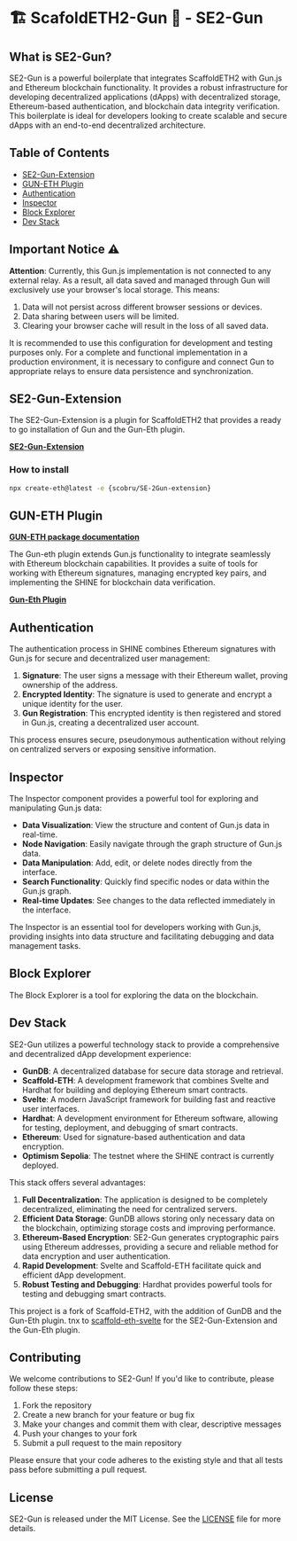 # 🏗️ ScafoldETH2-Gun 🔫 - SE2-Gun

## What is SE2-Gun?

SE2-Gun is a powerful boilerplate that integrates ScaffoldETH2 with Gun.js and Ethereum blockchain functionality. It provides a robust infrastructure for developing decentralized applications (dApps) with decentralized storage, Ethereum-based authentication, and blockchain data integrity verification. This boilerplate is ideal for developers looking to create scalable and secure dApps with an end-to-end decentralized architecture.

## Table of Contents

- [SE2-Gun-Extension](#se2-gun-extension)
- [GUN-ETH Plugin](#gun-eth-plugin)
- [Authentication](#authentication)
- [Inspector](#inspector)
- [Block Explorer](#block-explorer)
- [Dev Stack](#dev-stack)

## Important Notice ⚠️

**Attention**: Currently, this Gun.js implementation is not connected to any external relay. As a result, all data saved and managed through Gun will exclusively use your browser's local storage. This means:

1. Data will not persist across different browser sessions or devices.
2. Data sharing between users will be limited.
3. Clearing your browser cache will result in the loss of all saved data.

It is recommended to use this configuration for development and testing purposes only. For a complete and functional implementation in a production environment, it is necessary to configure and connect Gun to appropriate relays to ensure data persistence and synchronization.

## SE2-Gun-Extension

The SE2-Gun-Extension is a plugin for ScaffoldETH2 that provides a ready to go installation of Gun and the Gun-Eth plugin.

**[SE2-Gun-Extension](https://github.com/scobru/SE-2Gun-extension)**

### How to install

```bash
npx create-eth@latest -e {scobru/SE-2Gun-extension}
```

## GUN-ETH Plugin

**[GUN-ETH package documentation](https://github.com/scobru/SE-2Gun/tree/main/packages/gun-eth)**

The Gun-eth plugin extends Gun.js functionality to integrate seamlessly with Ethereum blockchain capabilities. It provides a suite of tools for working with Ethereum signatures, managing encrypted key pairs, and implementing the SHINE for blockchain data verification.

**[Gun-Eth Plugin](https://github.com/scobru/gun-eth)**

## Authentication

The authentication process in SHINE combines Ethereum signatures with Gun.js for secure and decentralized user management:

1. **Signature**: The user signs a message with their Ethereum wallet, proving ownership of the address.
2. **Encrypted Identity**: The signature is used to generate and encrypt a unique identity for the user.
3. **Gun Registration**: This encrypted identity is then registered and stored in Gun.js, creating a decentralized user account.

This process ensures secure, pseudonymous authentication without relying on centralized servers or exposing sensitive information.

## Inspector

The Inspector component provides a powerful tool for exploring and manipulating Gun.js data:

- **Data Visualization**: View the structure and content of Gun.js data in real-time.
- **Node Navigation**: Easily navigate through the graph structure of Gun.js data.
- **Data Manipulation**: Add, edit, or delete nodes directly from the interface.
- **Search Functionality**: Quickly find specific nodes or data within the Gun.js graph.
- **Real-time Updates**: See changes to the data reflected immediately in the interface.

The Inspector is an essential tool for developers working with Gun.js, providing insights into data structure and facilitating debugging and data management tasks.

## Block Explorer

The Block Explorer is a tool for exploring the data on the blockchain.

## Dev Stack

SE2-Gun utilizes a powerful technology stack to provide a comprehensive and decentralized dApp development experience:

- **GunDB**: A decentralized database for secure data storage and retrieval.
- **Scaffold-ETH**: A development framework that combines Svelte and Hardhat for building and deploying Ethereum smart contracts.
- **Svelte**: A modern JavaScript framework for building fast and reactive user interfaces.
- **Hardhat**: A development environment for Ethereum software, allowing for testing, deployment, and debugging of smart contracts.
- **Ethereum**: Used for signature-based authentication and data encryption.
- **Optimism Sepolia**: The testnet where the SHINE contract is currently deployed.

This stack offers several advantages:

1. **Full Decentralization**: The application is designed to be completely decentralized, eliminating the need for centralized servers.
2. **Efficient Data Storage**: GunDB allows storing only necessary data on the blockchain, optimizing storage costs and improving performance.
3. **Ethereum-Based Encryption**: SE2-Gun generates cryptographic pairs using Ethereum addresses, providing a secure and reliable method for data encryption and user authentication.
4. **Rapid Development**: Svelte and Scaffold-ETH facilitate quick and efficient dApp development.
5. **Robust Testing and Debugging**: Hardhat provides powerful tools for testing and debugging smart contracts.

This project is a fork of Scaffold-ETH2, with the addition of GunDB and the Gun-Eth plugin.
tnx to [scaffold-eth-svelte](https://github.com/ByteAtATime/scaffold-eth-svelte) for the SE2-Gun-Extension and the Gun-Eth plugin.

## Contributing

We welcome contributions to SE2-Gun! If you'd like to contribute, please follow these steps:

1. Fork the repository
2. Create a new branch for your feature or bug fix
3. Make your changes and commit them with clear, descriptive messages
4. Push your changes to your fork
5. Submit a pull request to the main repository

Please ensure that your code adheres to the existing style and that all tests pass before submitting a pull request.

## License

SE2-Gun is released under the MIT License. See the [LICENSE](./LICENSE.md) file for more details.
